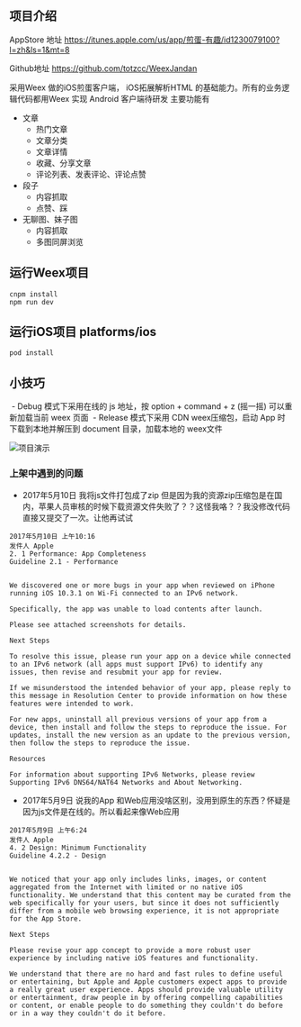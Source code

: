 ## 项目介绍
AppStore 地址
https://itunes.apple.com/us/app/煎蛋-有趣/id1230079100?l=zh&ls=1&mt=8

Github地址
https://github.com/totzcc/WeexJandan

采用Weex 做的iOS煎蛋客户端，
iOS拓展解析HTML 的基础能力。所有的业务逻辑代码都用Weex 实现
Android 客户端待研发
主要功能有
  - 文章
    - 热门文章
    - 文章分类
    - 文章详情
    - 收藏、分享文章
    - 评论列表、发表评论、评论点赞
  - 段子
    - 内容抓取
    - 点赞、踩
  - 无聊图、妹子图
    - 内容抓取
    - 多图同屏浏览

## 运行Weex项目

```
cnpm install
npm run dev
```

## 运行iOS项目 platforms/ios

```
pod install
```
## 小技巧
  - Debug 模式下采用在线的 js 地址，按 option + command + z (摇一摇) 可以重新加载当前 weex 页面
  - Release 模式下采用 CDN weex压缩包，启动 App 时下载到本地并解压到 document 目录，加载本地的 weex文件

![项目演示](http://i2.muimg.com/588926/68762976de9614db.gif)





### 上架中遇到的问题
- 2017年5月10日 我将js文件打包成了zip 但是因为我的资源zip压缩包是在国内，苹果人员审核的时候下载资源文件失败了？？这怪我咯？？我没修改代码直接又提交了一次。让他再试试

```
2017年5月10日 上午10:16
发件人 Apple
2. 1 Performance: App Completeness
Guideline 2.1 - Performance


We discovered one or more bugs in your app when reviewed on iPhone running iOS 10.3.1 on Wi-Fi connected to an IPv6 network.

Specifically, the app was unable to load contents after launch.

Please see attached screenshots for details.

Next Steps

To resolve this issue, please run your app on a device while connected to an IPv6 network (all apps must support IPv6) to identify any issues, then revise and resubmit your app for review.

If we misunderstood the intended behavior of your app, please reply to this message in Resolution Center to provide information on how these features were intended to work.

For new apps, uninstall all previous versions of your app from a device, then install and follow the steps to reproduce the issue. For updates, install the new version as an update to the previous version, then follow the steps to reproduce the issue.

Resources

For information about supporting IPv6 Networks, please review Supporting IPv6 DNS64/NAT64 Networks and About Networking.

```

- 2017年5月9日 说我的App 和Web应用没啥区别，没用到原生的东西？怀疑是因为js文件是在线的。所以看起来像Web应用

```
2017年5月9日 上午6:24
发件人 Apple
4. 2 Design: Minimum Functionality
Guideline 4.2.2 - Design


We noticed that your app only includes links, images, or content aggregated from the Internet with limited or no native iOS functionality. We understand that this content may be curated from the web specifically for your users, but since it does not sufficiently differ from a mobile web browsing experience, it is not appropriate for the App Store.

Next Steps

Please revise your app concept to provide a more robust user experience by including native iOS features and functionality.

We understand that there are no hard and fast rules to define useful or entertaining, but Apple and Apple customers expect apps to provide a really great user experience. Apps should provide valuable utility or entertainment, draw people in by offering compelling capabilities or content, or enable people to do something they couldn't do before or in a way they couldn't do it before.


```
